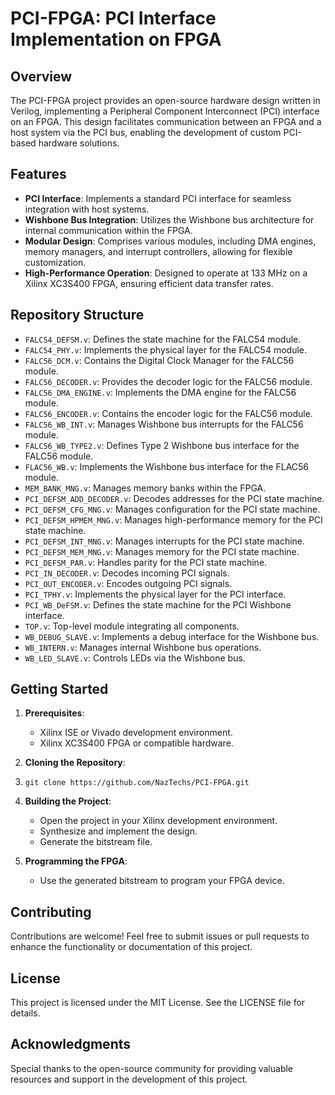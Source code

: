 PCI-FPGA: PCI Interface Implementation on FPGA
==============================================

Overview
--------

The PCI-FPGA project provides an open-source hardware design written in Verilog, implementing a Peripheral Component Interconnect (PCI) interface on an FPGA. This design facilitates communication between an FPGA and a host system via the PCI bus, enabling the development of custom PCI-based hardware solutions.

Features
--------

-   **PCI Interface**: Implements a standard PCI interface for seamless integration with host systems.
-   **Wishbone Bus Integration**: Utilizes the Wishbone bus architecture for internal communication within the FPGA.
-   **Modular Design**: Comprises various modules, including DMA engines, memory managers, and interrupt controllers, allowing for flexible customization.
-   **High-Performance Operation**: Designed to operate at 133 MHz on a Xilinx XC3S400 FPGA, ensuring efficient data transfer rates.

Repository Structure
--------------------

-   `FALC54_DEFSM.v`: Defines the state machine for the FALC54 module.
-   `FALC54_PHY.v`: Implements the physical layer for the FALC54 module.
-   `FALC56_DCM.v`: Contains the Digital Clock Manager for the FALC56 module.
-   `FALC56_DECODER.v`: Provides the decoder logic for the FALC56 module.
-   `FALC56_DMA_ENGINE.v`: Implements the DMA engine for the FALC56 module.
-   `FALC56_ENCODER.v`: Contains the encoder logic for the FALC56 module.
-   `FALC56_WB_INT.v`: Manages Wishbone bus interrupts for the FALC56 module.
-   `FALC56_WB_TYPE2.v`: Defines Type 2 Wishbone bus interface for the FALC56 module.
-   `FLAC56_WB.v`: Implements the Wishbone bus interface for the FLAC56 module.
-   `MEM_BANK_MNG.v`: Manages memory banks within the FPGA.
-   `PCI_DEFSM_ADD_DECODER.v`: Decodes addresses for the PCI state machine.
-   `PCI_DEFSM_CFG_MNG.v`: Manages configuration for the PCI state machine.
-   `PCI_DEFSM_HPMEM_MNG.v`: Manages high-performance memory for the PCI state machine.
-   `PCI_DEFSM_INT_MNG.v`: Manages interrupts for the PCI state machine.
-   `PCI_DEFSM_MEM_MNG.v`: Manages memory for the PCI state machine.
-   `PCI_DEFSM_PAR.v`: Handles parity for the PCI state machine.
-   `PCI_IN_DECODER.v`: Decodes incoming PCI signals.
-   `PCI_OUT_ENCODER.v`: Encodes outgoing PCI signals.
-   `PCI_TPHY.v`: Implements the physical layer for the PCI interface.
-   `PCI_WB_DeFSM.v`: Defines the state machine for the PCI Wishbone interface.
-   `TOP.v`: Top-level module integrating all components.
-   `WB_DEBUG_SLAVE.v`: Implements a debug interface for the Wishbone bus.
-   `WB_INTERN.v`: Manages internal Wishbone bus operations.
-   `WB_LED_SLAVE.v`: Controls LEDs via the Wishbone bus.

Getting Started
---------------

1.  **Prerequisites**:

    -   Xilinx ISE or Vivado development environment.
    -   Xilinx XC3S400 FPGA or compatible hardware.
2.  **Cloning the Repository**:
3.  
    `git clone https://github.com/NazTechs/PCI-FPGA.git`

4.  **Building the Project**:

    -   Open the project in your Xilinx development environment.
    -   Synthesize and implement the design.
    -   Generate the bitstream file.
5.  **Programming the FPGA**:

    -   Use the generated bitstream to program your FPGA device.

Contributing
------------

Contributions are welcome! Feel free to submit issues or pull requests to enhance the functionality or documentation of this project.

License
-------

This project is licensed under the MIT License. See the LICENSE file for details.

Acknowledgments
---------------

Special thanks to the open-source community for providing valuable resources and support in the development of this project.
